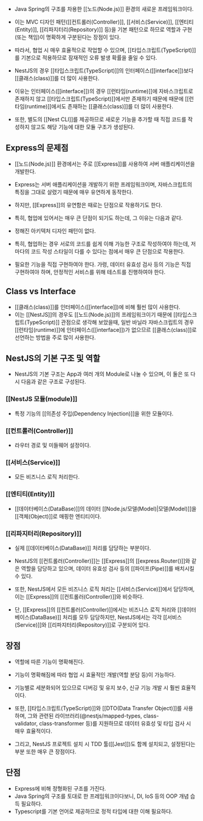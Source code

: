 - Java Spring의 구조를 차용한 [[노드(Node.js)]] 환경의 새로운 프레임워크이다.

- 이는 MVC 디자인 패턴([[컨트롤러(Controller)]], [[서비스(Service)]], [[엔티티(Entity)]], [[리파지터리(Repository)]] 등)을 기본 패턴으로 하므로 역할과 구현(또는 책임)이 명확하게 구분된다는 장점이 있다.

- 따라서, 협업 시 매우 효율적으로 작업할 수 있으며, [[타입스크립트(TypeScript)]]를 기본으로 적용하므로 잠재적인 오류 발생 확률을 줄일 수 있다.
- NestJS의 경우 [[타입스크립트(TypeScript)]]의 인터페이스([[interface]])보다 [[클래스(class)]]를 더 많이 사용한다.
- 이유는 인터페이스([[interface]])의 경우 [[런타임(runtime)]]에 자바스크립트로 존재하지 않고 [[타입스크립트(TypeScript)]]에서만 존재하기 때문에 때문에 [[런타임(runtime)]]에서도 존재하는 [[클래스(class)]]를 더 많이 사용한다.

- 또한, 별도의 [[Nest CLI]]를 제공하므로 새로운 기능을 추가할 때 직접 코드를 작성하지 않고도 해당 기능에 대한 모듈 구조가 생성된다. 


## Express의 문제점

- [[노드(Node.js)]] 환경에서는 주로 [[Express]]를 사용하여 서버 애플리케이션을 개발한다.

- Express는 서버 애플리케이션을 개발하기 위한 프레임워크이며, 자바스크립트의 특징을 그대로 살렸기 때문에 매우 유연하게 동작한다.
- 하지만, [[Express]]의 유연함은 때로는 단점으로 작용하기도 한다.
- 특히, 협업에 있어서는 매우 큰 단점이 되기도 하는데, 그 이유는 다음과 같다.

- 정해진 아키텍처 디자인 패턴이 없다. 
- 특히, 협업하는 경우 서로의 코드를 쉽게 이해 가능한 구조로 작성하여야 하는데, 저마다의 코드 작성 스타일이 다를 수 있다는 점에서 매우 큰 단점으로 작용한다.
- 필요한 기능을 직접 구현하여야 한다. 가령, 데이터 유효성 검사 등의 기능은 직접 구현하여야 하며, 안정적인 서비스를 위해 테스트를 진행하여야 한다.


## Class vs Interface

- [[클래스(class)]]를 인터페이스([[interface]])에 비해 훨씬 많이 사용한다.
- 이는 [[NestJS]]의 경우도 [[노드(Node.js)]]의 프레임워크이기 때문에 [[타입스크립트(TypeScript)]] 관점으로 생각해 보았을때, 일반 바닐라 자바스크립트의 경우 [[런타임(runtime)]]에 인터페이스([[interface]])가 없으므르 [[클래스(class)]]로 선언하는 방법을 주로 많이 사용한다.


## NestJS의 기본 구조 및 역할

- NestJS의 기본 구조는 App과 여러 개의 Module로 나눌 수 있으며, 이 둘은 또 다시 다음과 같은 구조로 구성된다.

###  [[NestJS 모듈(module)]]

- 특정 기능의 [[의존성 주입(Dependency Injection)]]을 위한 모듈이다.
### [[컨트롤러(Controller)]] 

- 라우터 경로 및 미들웨어 설정이다.
### [[서비스(Service)]]
- 모든 비즈니스 로직 처리한다.
### [[엔티티(Entity)]]

- [[데이터베이스(DataBase)]]의 데이터 [[Node.js/모델(Model)|모델(Model)]]을 [[객체(Object)]]로 매핑한 엔티티이다.

### [[리파지터리(Repository)]]

- 실제 [[데이터베이스(DataBase)]] 처리를 담당하는 부분이다.

- NestJS의 [[컨트롤러(Controller)]]는 [[Express]]의 [[express.Router()]]와 같은 역할을 담당하고 있으며, 데이터 유효성 검사 등의 [[파이프(Pipe)]]를 배치시킬 수 있다. 

- 또한, NestJS에서 모든 비즈니스 로직 처리는 [[서비스(Service)]]에서 담당하며, 이는 [[Express]]의 [[컨트롤러(Controller)]]와 비슷하다.
- 단, [[Express]]의 [[컨트롤러(Controller)]]에서는 비즈니스 로직 처리와 [[데이터베이스(DataBase)]] 처리를 모두 담당하지만, NestJS에서는 각각 [[서비스(Service)]]와 [[리파지터리(Repository)]]로 구분되어 있다.


## 장점

- 역할에 따른 기능이 명확해진다.
- 기능이 명확해짐에 따라 협업 시 효율적인 개발(역할 분담 등)이 가능하다.
- 기능별로 세분화되어 있으므로 디버깅 및 유지 보수, 신규 기능 개발 시 훨씬 효율적이다.

- 또한, [[타입스크립트(TypeScript)]]와 [[DTO(Data Transfer Object)]]를 사용하며, 그와 관련된 라이브러리(@nestjs/mapped-types, class-validator, class-transformer 등)를 지원하므로 데이터 유효성 및 타입 검사 시 매우 효율적이다.
- 그리고, NestJS 프로젝트 설치 시 TDD 툴([[Jest]])도 함께 설치되고, 설정된다는 부분 또한 매우 큰 장점이다.

## 단점

- Express에 비해 정형화된 구조를 가진다.
- Java Spring의 구조를 토대로 한 프레임워크이다보니, DI, IoS 등의 OOP 개념 습득 필요하다.
- Typescript를 기본 언어로 제공하므로 정적 타입에 대한 이해 필요하다.